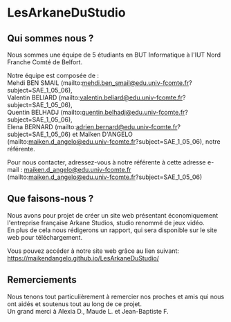# LesArkaneDuStudio

## Qui sommes nous ?

Nous sommes une équipe de 5 étudiants en BUT Informatique à l'IUT Nord Franche Comté de Belfort.  
  
Notre équipe est composée de :  
Mehdi BEN SMAIL (mailto:mehdi.ben_smail@edu.univ-fcomte.fr?subject=SAE_1_05_06),  
Valentin BELIARD (mailto:valentin.beliard@edu.univ-fcomte.fr?subject=SAE_1_05_06),  
Quentin BELHADJ (mailto:quentin.belhadj@edu.univ-fcomte.fr?subject=SAE_1_05_06),  
Elena BERNARD (mailto:adrien.bernard@edu.univ-fcomte.fr?subject=SAE_1_05_06)
et Maïken D'ANGELO (mailto:maiken.d_angelo@edu.univ-fcomte.fr?subject=SAE_1_05_06), notre référente.  
  
Pour nous contacter, adressez-vous à notre référente à cette adresse e-mail : maiken.d_angelo@edu.univ-fcomte.fr (mailto:maiken.d_angelo@edu.univ-fcomte.fr?subject=SAE_1_05_06)  

## Que faisons-nous ?

Nous avons pour projet de créer un site web présentant économiquement l'entreprise française Arkane Studios, studio renommé de jeux vidéo.  
En plus de cela nous rédigerons un rapport, qui sera disponible sur le site web pour téléchargement.  
  
Vous pouvez accéder à notre site web grâce au lien suivant: https://maikendangelo.github.io/LesArkaneDuStudio/

## Remerciements

Nous tenons tout particulièrement à remercier nos proches et amis qui nous ont aidés et soutenus tout au long de ce projet.  
Un grand merci à Alexia D., Maude L. et Jean-Baptiste F.
